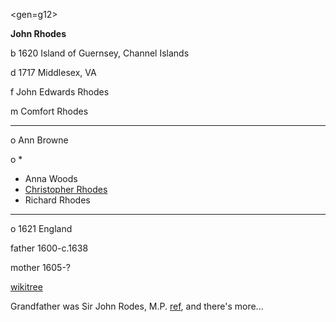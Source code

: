 <gen=g12>

<b>John Rhodes</b>

b 1620 Island of Guernsey, Channel Islands

d 1717 Middlesex, VA

f John Edwards Rhodes

m Comfort Rhodes

<hr>

o Ann Browne

o *

- Anna Woods
- [Christopher Rhodes](../g11/chrisopher_rhodes.md)
- Richard Rhodes

<hr>

o 1621 England

father 1600-c.1638

mother 1605-?

[wikitree](https://www.wikitree.com/wiki/Rhodes-813)

Grandfather was Sir John Rodes, M.P. [ref](https://www.geni.com/people/Sir-John-Rodes-MP-of-Barlborough/6000000006900953235), and there's more...